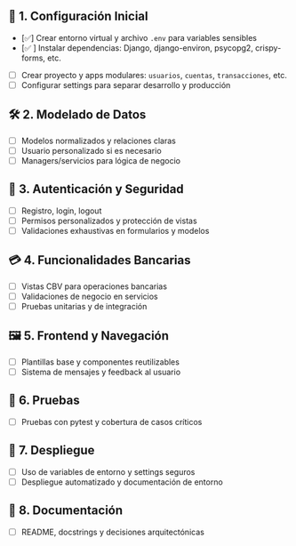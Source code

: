 ## 🔧 1. Configuración Inicial
- [✅] Crear entorno virtual y archivo `.env` para variables sensibles
- [✅ ] Instalar dependencias: Django, django-environ, psycopg2, crispy-forms, etc.
- [ ] Crear proyecto y apps modulares: `usuarios`, `cuentas`, `transacciones`, etc.
- [ ] Configurar settings para separar desarrollo y producción

## 🛠️ 2. Modelado de Datos
- [ ] Modelos normalizados y relaciones claras
- [ ] Usuario personalizado si es necesario
- [ ] Managers/servicios para lógica de negocio

## 🔐 3. Autenticación y Seguridad
- [ ] Registro, login, logout
- [ ] Permisos personalizados y protección de vistas
- [ ] Validaciones exhaustivas en formularios y modelos

## 💳 4. Funcionalidades Bancarias
- [ ] Vistas CBV para operaciones bancarias
- [ ] Validaciones de negocio en servicios
- [ ] Pruebas unitarias y de integración

## 🖼️ 5. Frontend y Navegación
- [ ] Plantillas base y componentes reutilizables
- [ ] Sistema de mensajes y feedback al usuario

## 🧪 6. Pruebas
- [ ] Pruebas con pytest y cobertura de casos críticos

## 🚀 7. Despliegue
- [ ] Uso de variables de entorno y settings seguros
- [ ] Despliegue automatizado y documentación de entorno

## 📝 8. Documentación
- [ ] README, docstrings y decisiones arquitectónicas